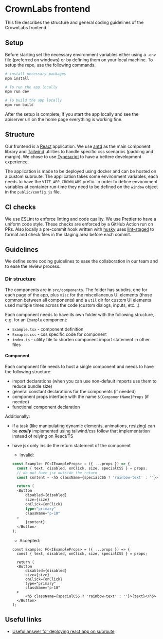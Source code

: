 # CrownLabs frontend

This file describes the structure and general coding guidelines of the CrownLabs frontend.

## Setup

Before starting set the necessary environment variables either using a `.env` file (preferred on windows) or by defining them on your local machine. To setup the repo, use the following commands.

```bash
# install necessary packages
npm install

# To run the app locally
npm run dev

# To build the app locally
npm run build

```

After the setup is complete, if you start the app locally and see the apiserver url on the home page everything is working fine.

## Structure

Our frontend is a [React](https://it.reactjs.org/) application. We use [antd](https://ant.design/) as the main component library and [Tailwind](https://tailwindcss.com/) utilities to handle specific css scenarios (padding and margin). We chose to use [Typescript](https://www.typescriptlang.org/) to have a bettere development experience.

The application is made to be deployed using docker and can be hosted on a custom subroute. The application takes some environment variables, each needs to have the `VITE_APP_CROWNLABS` prefix. In order to define environment variables at container run-time they need to be defined on the `window` object in the `public/config.js` file.

## CI checks

We use ESLint to enforce linting and code quality. We use Prettier to have a uniform code style. These checks are enforced by a GitHub Action run on PRs. Also locally a pre-commit hook written with [husky](https://typicode.github.io/husky/#/) uses [lint-staged](https://github.com/okonet/lint-staged) to format and check files in the staging area before each commit.

## Guidelines

We define some coding guidelines to ease the collaboration in our team and to ease the review process.

### Dir structure

The components are in `src/components`. The folder has subdirs, one for each page of the app, plus `misc` for the miscellaneous UI elements (those common between all components) and a `util` dir for custom UI elements used multiple times across the code (custom dialogs, inputs, etc...).

Each component needs to have its own folder with the following structure, e.g. for an `Example` component:

- `Example.tsx` - component definition
- `Exmaple.css` - css specific code for component
- `index.ts` - utility file to shorten component import statement in other files

#### Component

Each component file needs to host a single component and needs to have the following structure:

- import declarations (when you can use non-default imports use them to reduce bundle size)
- general constant declarations for the components (if needed)
- component props interface with the name `${ComponentName}Props` (if needed)
- functional component declaration

Additionally:

- if a task (like manipulating dynamic elements, animations, resizing) can be **_easily_** implemented using tailwind/css follow that implementation instead of relying on React/TS
- have jsx only inside the return statement of the component

  - Invalid:

  ```ts
  const Example: FC<IExampleProps> = ({ ...props }) => {
    const { text, disabled, onClick, size, specialCSS } = props;
    // do not have jsx outside the return
    const content = <h5 className={specialCSS ? 'rainbow-text' : ''}>{text}</h5>

    return (
    <Button
        disabled={disabled}
        size={size}
        onClick={onClick}
        type="primary"
        className="p-10"
    >
        {content}
    </Button>
  );
  ```

  - Accepted:

  ```tsx
  const Example: FC<IExampleProps> = ({ ...props }) => {
    const { text, disabled, onClick, size, specialCSS } = props;

    return (
    <Button
        disabled={disabled}
        size={size}
        onClick={onClick}
        type="primary"
        className="p-10"
    >
        <h5 className={specialCSS ? 'rainbow-text' : ''}>{text}</h5>
    </Button>
  );
  ```
## Useful links

- [Useful answer for deploying react app on subroute](https://stackoverflow.com/a/58508562/11143279)
